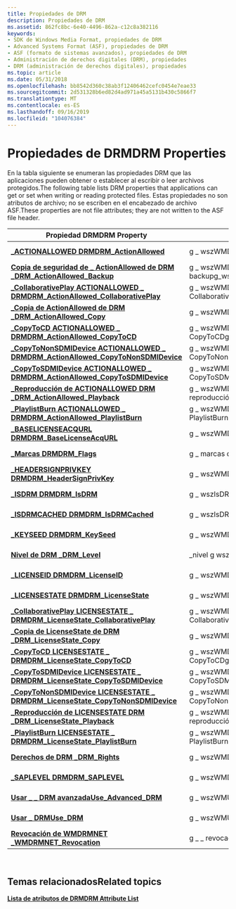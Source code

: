 ```yaml
---
title: Propiedades de DRM
description: Propiedades de DRM
ms.assetid: 862fc8bc-6e40-4496-862a-c12c8a382116
keywords:
- SDK de Windows Media Format, propiedades de DRM
- Advanced Systems Format (ASF), propiedades de DRM
- ASF (formato de sistemas avanzados), propiedades de DRM
- Administración de derechos digitales (DRM), propiedades
- DRM (administración de derechos digitales), propiedades
ms.topic: article
ms.date: 05/31/2018
ms.openlocfilehash: bb8542d360c38ab3f12406462cefc0454e7eae33
ms.sourcegitcommit: 2d531328b6ed82d4ad971a45a5131b430c5866f7
ms.translationtype: MT
ms.contentlocale: es-ES
ms.lasthandoff: 09/16/2019
ms.locfileid: "104076384"
---
```

# <a name="drm-properties"></a><span data-ttu-id="a4a42-108">Propiedades de DRM</span><span class="sxs-lookup"><span data-stu-id="a4a42-108">DRM Properties</span></span>

<span data-ttu-id="a4a42-109">En la tabla siguiente se enumeran las propiedades DRM que las aplicaciones pueden obtener o establecer al escribir o leer archivos protegidos.</span><span class="sxs-lookup"><span data-stu-id="a4a42-109">The following table lists DRM properties that applications can get or set when writing or reading protected files.</span></span> <span data-ttu-id="a4a42-110">Estas propiedades no son atributos de archivo; no se escriben en el encabezado de archivo ASF.</span><span class="sxs-lookup"><span data-stu-id="a4a42-110">These properties are not file attributes; they are not written to the ASF file header.</span></span>



| <span data-ttu-id="a4a42-111">Propiedad DRM</span><span class="sxs-lookup"><span data-stu-id="a4a42-111">DRM Property</span></span>                                                                             | <span data-ttu-id="a4a42-112">Identificador global</span><span class="sxs-lookup"><span data-stu-id="a4a42-112">Global Identifier</span></span>                               | <span data-ttu-id="a4a42-113">Tipo de datos</span><span class="sxs-lookup"><span data-stu-id="a4a42-113">Data Type</span></span>             |
|------------------------------------------------------------------------------------------|-------------------------------------------------|-----------------------|
| [<span data-ttu-id="a4a42-114">**\_ACTIONALLOWED DRM**</span><span class="sxs-lookup"><span data-stu-id="a4a42-114">**DRM\_ActionAllowed**</span></span>](drm-actionallowed.md)                                          | <span data-ttu-id="a4a42-115">g \_ wszWMDRM \_ ActionAllowed</span><span class="sxs-lookup"><span data-stu-id="a4a42-115">g\_wszWMDRM\_ActionAllowed</span></span>                      | <span data-ttu-id="a4a42-116">**tipo de WMT \_ \_ bool**</span><span class="sxs-lookup"><span data-stu-id="a4a42-116">**WMT\_TYPE\_BOOL**</span></span>   |
| [<span data-ttu-id="a4a42-117">**Copia de seguridad de \_ ActionAllowed de DRM \_**</span><span class="sxs-lookup"><span data-stu-id="a4a42-117">**DRM\_ActionAllowed\_Backup**</span></span>](drm-actionallowed-backup.md)                           | <span data-ttu-id="a4a42-118">g \_ wszWMDRM \_ ActionAllowed \_ backup</span><span class="sxs-lookup"><span data-stu-id="a4a42-118">g\_wszWMDRM\_ActionAllowed\_Backup</span></span>              | <span data-ttu-id="a4a42-119">**tipo de WMT \_ \_ bool**</span><span class="sxs-lookup"><span data-stu-id="a4a42-119">**WMT\_TYPE\_BOOL**</span></span>   |
| [<span data-ttu-id="a4a42-120">**\_CollaborativePlay ACTIONALLOWED \_ DRM**</span><span class="sxs-lookup"><span data-stu-id="a4a42-120">**DRM\_ActionAllowed\_CollaborativePlay**</span></span>](drm-actionallowed-collaborativeplay.md)     | <span data-ttu-id="a4a42-121">g \_ wszWMDRM \_ ActionAllowed \_ CollaborativePlay</span><span class="sxs-lookup"><span data-stu-id="a4a42-121">g\_wszWMDRM\_ActionAllowed\_CollaborativePlay</span></span>   | <span data-ttu-id="a4a42-122">**tipo de WMT \_ \_ bool**</span><span class="sxs-lookup"><span data-stu-id="a4a42-122">**WMT\_TYPE\_BOOL**</span></span>   |
| [<span data-ttu-id="a4a42-123">**\_Copia de ActionAllowed de DRM \_**</span><span class="sxs-lookup"><span data-stu-id="a4a42-123">**DRM\_ActionAllowed\_Copy**</span></span>](drm-actionallowed-copy.md)                               | <span data-ttu-id="a4a42-124">g \_ wszWMDRM \_ ActionAllowed \_</span><span class="sxs-lookup"><span data-stu-id="a4a42-124">g\_wszWMDRM\_ActionAllowed\_Copy</span></span>                | <span data-ttu-id="a4a42-125">**tipo de WMT \_ \_ bool**</span><span class="sxs-lookup"><span data-stu-id="a4a42-125">**WMT\_TYPE\_BOOL**</span></span>   |
| [<span data-ttu-id="a4a42-126">**\_CopyToCD ACTIONALLOWED \_ DRM**</span><span class="sxs-lookup"><span data-stu-id="a4a42-126">**DRM\_ActionAllowed\_CopyToCD**</span></span>](drm-actionallowed-copytocd.md)                       | <span data-ttu-id="a4a42-127">g \_ wszWMDRM \_ ActionAllowed \_ CopyToCD</span><span class="sxs-lookup"><span data-stu-id="a4a42-127">g\_wszWMDRM\_ActionAllowed\_CopyToCD</span></span>            | <span data-ttu-id="a4a42-128">**tipo de WMT \_ \_ bool**</span><span class="sxs-lookup"><span data-stu-id="a4a42-128">**WMT\_TYPE\_BOOL**</span></span>   |
| [<span data-ttu-id="a4a42-129">**\_CopyToNonSDMIDevice ACTIONALLOWED \_ DRM**</span><span class="sxs-lookup"><span data-stu-id="a4a42-129">**DRM\_ActionAllowed\_CopyToNonSDMIDevice**</span></span>](drm-actionallowed-copytononsdmidevice.md) | <span data-ttu-id="a4a42-130">g \_ wszWMDRM \_ ActionAllowed \_ CopyToNonSDMIDevice</span><span class="sxs-lookup"><span data-stu-id="a4a42-130">g\_wszWMDRM\_ActionAllowed\_CopyToNonSDMIDevice</span></span> | <span data-ttu-id="a4a42-131">**tipo de WMT \_ \_ bool**</span><span class="sxs-lookup"><span data-stu-id="a4a42-131">**WMT\_TYPE\_BOOL**</span></span>   |
| [<span data-ttu-id="a4a42-132">**\_CopyToSDMIDevice ACTIONALLOWED \_ DRM**</span><span class="sxs-lookup"><span data-stu-id="a4a42-132">**DRM\_ActionAllowed\_CopyToSDMIDevice**</span></span>](drm-actionallowed-copytosdmidevice.md)       | <span data-ttu-id="a4a42-133">g \_ wszWMDRM \_ ActionAllowed \_ CopyToSDMIDevice</span><span class="sxs-lookup"><span data-stu-id="a4a42-133">g\_wszWMDRM\_ActionAllowed\_CopyToSDMIDevice</span></span>    | <span data-ttu-id="a4a42-134">**tipo de WMT \_ \_ bool**</span><span class="sxs-lookup"><span data-stu-id="a4a42-134">**WMT\_TYPE\_BOOL**</span></span>   |
| [<span data-ttu-id="a4a42-135">**\_Reproducción de ACTIONALLOWED DRM \_**</span><span class="sxs-lookup"><span data-stu-id="a4a42-135">**DRM\_ActionAllowed\_Playback**</span></span>](drm-actionallowed-playback.md)                       | <span data-ttu-id="a4a42-136">g \_ wszWMDRM \_ ActionAllowed \_ reproducción</span><span class="sxs-lookup"><span data-stu-id="a4a42-136">g\_wszWMDRM\_ActionAllowed\_Playback</span></span>            | <span data-ttu-id="a4a42-137">**tipo de WMT \_ \_ bool**</span><span class="sxs-lookup"><span data-stu-id="a4a42-137">**WMT\_TYPE\_BOOL**</span></span>   |
| [<span data-ttu-id="a4a42-138">**\_PlaylistBurn ACTIONALLOWED \_ DRM**</span><span class="sxs-lookup"><span data-stu-id="a4a42-138">**DRM\_ActionAllowed\_PlaylistBurn**</span></span>](drm-actionallowed-playlistburn.md)               | <span data-ttu-id="a4a42-139">g \_ wszWMDRM \_ ActionAllowed \_ PlaylistBurn</span><span class="sxs-lookup"><span data-stu-id="a4a42-139">g\_wszWMDRM\_ActionAllowed\_PlaylistBurn</span></span>        | <span data-ttu-id="a4a42-140">**tipo de WMT \_ \_ bool**</span><span class="sxs-lookup"><span data-stu-id="a4a42-140">**WMT\_TYPE\_BOOL**</span></span>   |
| [<span data-ttu-id="a4a42-141">**\_BASELICENSEACQURL DRM**</span><span class="sxs-lookup"><span data-stu-id="a4a42-141">**DRM\_BaseLicenseAcqURL**</span></span>](drm-baselicenseacqurl.md)                                  | <span data-ttu-id="a4a42-142">g \_ wszWMDRM \_ BaseLicenseAcqURL</span><span class="sxs-lookup"><span data-stu-id="a4a42-142">g\_wszWMDRM\_BaseLicenseAcqURL</span></span>                  | <span data-ttu-id="a4a42-143">**\_cadena de tipo WMT \_**</span><span class="sxs-lookup"><span data-stu-id="a4a42-143">**WMT\_TYPE\_STRING**</span></span> |
| [<span data-ttu-id="a4a42-144">**\_Marcas DRM**</span><span class="sxs-lookup"><span data-stu-id="a4a42-144">**DRM\_Flags**</span></span>](drm-flags.md)                                                          | <span data-ttu-id="a4a42-145">g \_ marcas de wszWMDRM \_</span><span class="sxs-lookup"><span data-stu-id="a4a42-145">g\_wszWMDRM\_Flags</span></span>                              | <span data-ttu-id="a4a42-146">**tipo de WMT \_ \_ DWORD**</span><span class="sxs-lookup"><span data-stu-id="a4a42-146">**WMT\_TYPE\_DWORD**</span></span>  |
| [<span data-ttu-id="a4a42-147">**\_HEADERSIGNPRIVKEY DRM**</span><span class="sxs-lookup"><span data-stu-id="a4a42-147">**DRM\_HeaderSignPrivKey**</span></span>](drm-headersignprivkey.md)                                  | <span data-ttu-id="a4a42-148">g \_ wszWMDRM \_ HeaderSignPrivKey</span><span class="sxs-lookup"><span data-stu-id="a4a42-148">g\_wszWMDRM\_HeaderSignPrivKey</span></span>                  | <span data-ttu-id="a4a42-149">**\_cadena de tipo WMT \_**</span><span class="sxs-lookup"><span data-stu-id="a4a42-149">**WMT\_TYPE\_STRING**</span></span> |
| [<span data-ttu-id="a4a42-150">**\_ISDRM DRM**</span><span class="sxs-lookup"><span data-stu-id="a4a42-150">**DRM\_IsDRM**</span></span>](drm-isdrm.md)                                                          | <span data-ttu-id="a4a42-151">g \_ wszIsDRM</span><span class="sxs-lookup"><span data-stu-id="a4a42-151">g\_wszIsDRM</span></span>                                     | <span data-ttu-id="a4a42-152">**tipo de WMT \_ \_ bool**</span><span class="sxs-lookup"><span data-stu-id="a4a42-152">**WMT\_TYPE\_BOOL**</span></span>   |
| [<span data-ttu-id="a4a42-153">**\_ISDRMCACHED DRM**</span><span class="sxs-lookup"><span data-stu-id="a4a42-153">**DRM\_IsDRMCached**</span></span>](drm-isdrmcached.md)                                              | <span data-ttu-id="a4a42-154">g \_ wszIsDRMCached</span><span class="sxs-lookup"><span data-stu-id="a4a42-154">g\_wszIsDRMCached</span></span>                               | <span data-ttu-id="a4a42-155">**tipo de WMT \_ \_ bool**</span><span class="sxs-lookup"><span data-stu-id="a4a42-155">**WMT\_TYPE\_BOOL**</span></span>   |
| [<span data-ttu-id="a4a42-156">**\_KEYSEED DRM**</span><span class="sxs-lookup"><span data-stu-id="a4a42-156">**DRM\_KeySeed**</span></span>](drm-keyseed.md)                                                      | <span data-ttu-id="a4a42-157">g \_ wszWMDRM \_ KeySeed</span><span class="sxs-lookup"><span data-stu-id="a4a42-157">g\_wszWMDRM\_KeySeed</span></span>                            | <span data-ttu-id="a4a42-158">**\_cadena de tipo WMT \_**</span><span class="sxs-lookup"><span data-stu-id="a4a42-158">**WMT\_TYPE\_STRING**</span></span> |
| [<span data-ttu-id="a4a42-159">**Nivel de DRM \_**</span><span class="sxs-lookup"><span data-stu-id="a4a42-159">**DRM\_Level**</span></span>](drm-level.md)                                                          | <span data-ttu-id="a4a42-160">\_nivel g wszWMDRM \_</span><span class="sxs-lookup"><span data-stu-id="a4a42-160">g\_wszWMDRM\_Level</span></span>                              | <span data-ttu-id="a4a42-161">**tipo de WMT \_ \_ DWORD**</span><span class="sxs-lookup"><span data-stu-id="a4a42-161">**WMT\_TYPE\_DWORD**</span></span>  |
| [<span data-ttu-id="a4a42-162">**\_LICENSEID DRM**</span><span class="sxs-lookup"><span data-stu-id="a4a42-162">**DRM\_LicenseID**</span></span>](drm-licenseid.md)                                                  | <span data-ttu-id="a4a42-163">g \_ wszWMDRM \_ LicenseID</span><span class="sxs-lookup"><span data-stu-id="a4a42-163">g\_wszWMDRM\_LicenseID</span></span>                          | <span data-ttu-id="a4a42-164">**\_cadena de tipo WMT \_**</span><span class="sxs-lookup"><span data-stu-id="a4a42-164">**WMT\_TYPE\_STRING**</span></span> |
| [<span data-ttu-id="a4a42-165">**\_LICENSESTATE DRM**</span><span class="sxs-lookup"><span data-stu-id="a4a42-165">**DRM\_LicenseState**</span></span>](drm-licensestate.md)                                            | <span data-ttu-id="a4a42-166">g \_ wszWMDRM \_ LicenseState</span><span class="sxs-lookup"><span data-stu-id="a4a42-166">g\_wszWMDRM\_LicenseState</span></span>                       | <span data-ttu-id="a4a42-167">**tipo de WMT \_ \_ DWORD**</span><span class="sxs-lookup"><span data-stu-id="a4a42-167">**WMT\_TYPE\_DWORD**</span></span>  |
| [<span data-ttu-id="a4a42-168">**\_CollaborativePlay LICENSESTATE \_ DRM**</span><span class="sxs-lookup"><span data-stu-id="a4a42-168">**DRM\_LicenseState\_CollaborativePlay**</span></span>](drm-licensestate-collaborativeplay.md)       | <span data-ttu-id="a4a42-169">g \_ wszWMDRM \_ LicenseState \_ CollaborativePlay</span><span class="sxs-lookup"><span data-stu-id="a4a42-169">g\_wszWMDRM\_LicenseState\_CollaborativePlay</span></span>    | <span data-ttu-id="a4a42-170">**tipo de WMT \_ \_ binario**</span><span class="sxs-lookup"><span data-stu-id="a4a42-170">**WMT\_TYPE\_BINARY**</span></span> |
| [<span data-ttu-id="a4a42-171">**\_Copia de LicenseState de DRM \_**</span><span class="sxs-lookup"><span data-stu-id="a4a42-171">**DRM\_LicenseState\_Copy**</span></span>](drm-licensestate-copy.md)                                 | <span data-ttu-id="a4a42-172">g \_ wszWMDRM \_ LicenseState \_</span><span class="sxs-lookup"><span data-stu-id="a4a42-172">g\_wszWMDRM\_LicenseState\_Copy</span></span>                 | <span data-ttu-id="a4a42-173">**tipo de WMT \_ \_ binario**</span><span class="sxs-lookup"><span data-stu-id="a4a42-173">**WMT\_TYPE\_BINARY**</span></span> |
| [<span data-ttu-id="a4a42-174">**\_CopyToCD LICENSESTATE \_ DRM**</span><span class="sxs-lookup"><span data-stu-id="a4a42-174">**DRM\_LicenseState\_CopyToCD**</span></span>](drm-licensestate-copytocd.md)                         | <span data-ttu-id="a4a42-175">g \_ wszWMDRM \_ LicenseState \_ CopyToCD</span><span class="sxs-lookup"><span data-stu-id="a4a42-175">g\_wszWMDRM\_LicenseState\_CopyToCD</span></span>             | <span data-ttu-id="a4a42-176">**tipo de WMT \_ \_ binario**</span><span class="sxs-lookup"><span data-stu-id="a4a42-176">**WMT\_TYPE\_BINARY**</span></span> |
| [<span data-ttu-id="a4a42-177">**\_CopyToSDMIDevice LICENSESTATE \_ DRM**</span><span class="sxs-lookup"><span data-stu-id="a4a42-177">**DRM\_LicenseState\_CopyToSDMIDevice**</span></span>](drm-licensestate-copytosdmidevice.md)         | <span data-ttu-id="a4a42-178">g \_ wszWMDRM \_ LicenseState \_ CopyToSDMIDevice</span><span class="sxs-lookup"><span data-stu-id="a4a42-178">g\_wszWMDRM\_LicenseState\_CopyToSDMIDevice</span></span>     | <span data-ttu-id="a4a42-179">**tipo de WMT \_ \_ binario**</span><span class="sxs-lookup"><span data-stu-id="a4a42-179">**WMT\_TYPE\_BINARY**</span></span> |
| [<span data-ttu-id="a4a42-180">**\_CopyToNonSDMIDevice LICENSESTATE \_ DRM**</span><span class="sxs-lookup"><span data-stu-id="a4a42-180">**DRM\_LicenseState\_CopyToNonSDMIDevice**</span></span>](drm-licensestate-copytononsdmidevice.md)   | <span data-ttu-id="a4a42-181">g \_ wszWMDRM \_ LicenseState \_ CopyToNonSDMIDevice</span><span class="sxs-lookup"><span data-stu-id="a4a42-181">g\_wszWMDRM\_LicenseState\_CopyToNonSDMIDevice</span></span>  | <span data-ttu-id="a4a42-182">**tipo de WMT \_ \_ binario**</span><span class="sxs-lookup"><span data-stu-id="a4a42-182">**WMT\_TYPE\_BINARY**</span></span> |
| [<span data-ttu-id="a4a42-183">**\_Reproducción de LICENSESTATE DRM \_**</span><span class="sxs-lookup"><span data-stu-id="a4a42-183">**DRM\_LicenseState\_Playback**</span></span>](drm-licensestate-playback.md)                         | <span data-ttu-id="a4a42-184">g \_ wszWMDRM \_ LicenseState \_ reproducción</span><span class="sxs-lookup"><span data-stu-id="a4a42-184">g\_wszWMDRM\_LicenseState\_Playback</span></span>             | <span data-ttu-id="a4a42-185">**tipo de WMT \_ \_ binario**</span><span class="sxs-lookup"><span data-stu-id="a4a42-185">**WMT\_TYPE\_BINARY**</span></span> |
| [<span data-ttu-id="a4a42-186">**\_PlaylistBurn LICENSESTATE \_ DRM**</span><span class="sxs-lookup"><span data-stu-id="a4a42-186">**DRM\_LicenseState\_PlaylistBurn**</span></span>](drm-licensestate-playlistburn.md)                 | <span data-ttu-id="a4a42-187">g \_ wszWMDRM \_ LicenseState \_ PlaylistBurn</span><span class="sxs-lookup"><span data-stu-id="a4a42-187">g\_wszWMDRM\_LicenseState\_PlaylistBurn</span></span>         | <span data-ttu-id="a4a42-188">**tipo de WMT \_ \_ binario**</span><span class="sxs-lookup"><span data-stu-id="a4a42-188">**WMT\_TYPE\_BINARY**</span></span> |
| [<span data-ttu-id="a4a42-189">**Derechos de DRM \_**</span><span class="sxs-lookup"><span data-stu-id="a4a42-189">**DRM\_Rights**</span></span>](drm-rights.md)                                                        | <span data-ttu-id="a4a42-190">g \_ wszWMDRM \_ derechos</span><span class="sxs-lookup"><span data-stu-id="a4a42-190">g\_wszWMDRM\_Rights</span></span>                             | <span data-ttu-id="a4a42-191">**\_cadena de tipo WMT \_**</span><span class="sxs-lookup"><span data-stu-id="a4a42-191">**WMT\_TYPE\_STRING**</span></span> |
| [<span data-ttu-id="a4a42-192">**\_SAPLEVEL DRM**</span><span class="sxs-lookup"><span data-stu-id="a4a42-192">**DRM\_SAPLEVEL**</span></span>](drm-saplevel--deprecated.md)                                        | <span data-ttu-id="a4a42-193">g \_ wszWMDRM \_ SAPLEVEL</span><span class="sxs-lookup"><span data-stu-id="a4a42-193">g\_wszWMDRM\_SAPLEVEL</span></span>                           | <span data-ttu-id="a4a42-194">**\_cadena de tipo WMT \_**</span><span class="sxs-lookup"><span data-stu-id="a4a42-194">**WMT\_TYPE\_STRING**</span></span> |
| [<span data-ttu-id="a4a42-195">**Usar \_ \_ DRM avanzada**</span><span class="sxs-lookup"><span data-stu-id="a4a42-195">**Use\_Advanced\_DRM**</span></span>](use-advanced-drm.md)                                           | <span data-ttu-id="a4a42-196">g \_ wszWMUse \_ \_ DRM avanzada</span><span class="sxs-lookup"><span data-stu-id="a4a42-196">g\_wszWMUse\_Advanced\_DRM</span></span>                      | <span data-ttu-id="a4a42-197">**tipo de WMT \_ \_ bool**</span><span class="sxs-lookup"><span data-stu-id="a4a42-197">**WMT\_TYPE\_BOOL**</span></span>   |
| [<span data-ttu-id="a4a42-198">**Usar \_ DRM**</span><span class="sxs-lookup"><span data-stu-id="a4a42-198">**Use\_DRM**</span></span>](use-drm.md)                                                              | <span data-ttu-id="a4a42-199">g \_ wszWMUse \_ DRM</span><span class="sxs-lookup"><span data-stu-id="a4a42-199">g\_wszWMUse\_DRM</span></span>                                | <span data-ttu-id="a4a42-200">**tipo de WMT \_ \_ bool**</span><span class="sxs-lookup"><span data-stu-id="a4a42-200">**WMT\_TYPE\_BOOL**</span></span>   |
| [<span data-ttu-id="a4a42-201">**Revocación de WMDRMNET \_**</span><span class="sxs-lookup"><span data-stu-id="a4a42-201">**WMDRMNET\_Revocation**</span></span>](wmdrmnet-revocation.md)                                      | <span data-ttu-id="a4a42-202">g \_ \_ revocación de wszWMDRMNET</span><span class="sxs-lookup"><span data-stu-id="a4a42-202">g\_wszWMDRMNET\_Revocation</span></span>                      | <span data-ttu-id="a4a42-203">**\_cadena de tipo WMT \_**</span><span class="sxs-lookup"><span data-stu-id="a4a42-203">**WMT\_TYPE\_STRING**</span></span> |



 

## <a name="related-topics"></a><span data-ttu-id="a4a42-204">Temas relacionados</span><span class="sxs-lookup"><span data-stu-id="a4a42-204">Related topics</span></span>

<dl> <dt>

[<span data-ttu-id="a4a42-205">**Lista de atributos de DRM**</span><span class="sxs-lookup"><span data-stu-id="a4a42-205">**DRM Attribute List**</span></span>](drm-attribute-list.md)
</dt> </dl>

 

 




